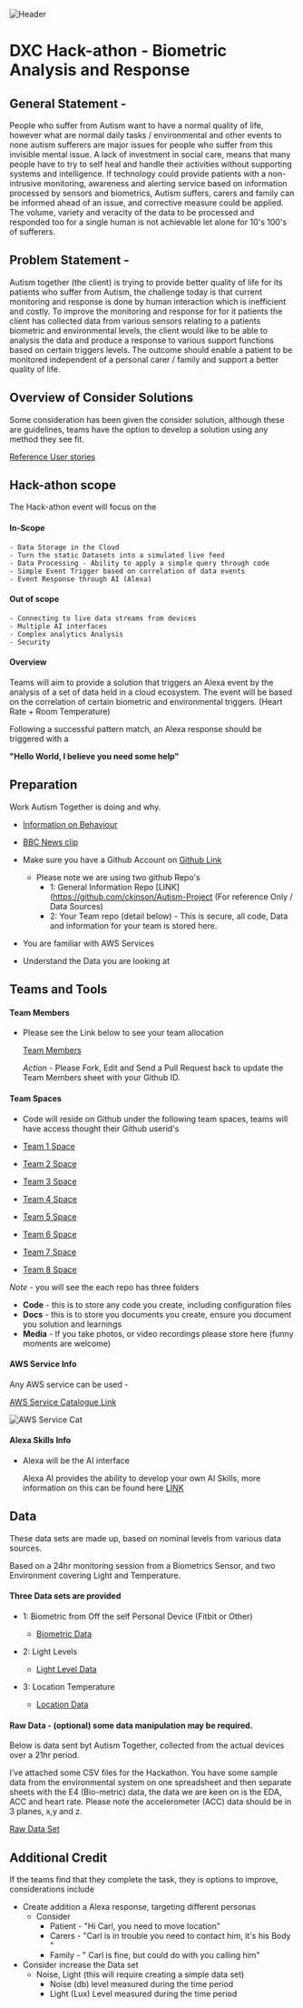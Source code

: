 ![Header](./images/header.png)

# DXC Hack-athon - Biometric Analysis and Response

## General Statement -

People who suffer from Autism want to have a normal quality of life, however what are normal daily tasks / environmental and other events to none autism sufferers are major issues for people who suffer from this invisible mental issue. A lack of investment in social care, means that many people have to try to self heal and handle their activities without supporting systems and intelligence. If technology could provide patients with a non-intrusive monitoring, awareness and alerting service based on information processed by sensors and biometrics, Autism suffers, carers and family can be informed ahead of an issue, and corrective measure could be applied. The volume, variety and veracity of the data to be processed and responded too for a single human is not achievable let alone for 10's 100's of sufferers.

## Problem Statement -

Autism together (the client) is trying to provide better quality of life for its patients who suffer from Autism, the challenge today is that current monitoring and response is done by human interaction which is inefficient and costly. To improve the monitoring and response for for it patients the client has collected data from various sensors relating to a patients biometric and environmental levels, the client would like to be able to analysis the data and produce a response to various support functions based on certain triggers levels. The outcome should enable a patient to be monitored independent of a personal carer / family and support a better quality of life.

## Overview of Consider Solutions

Some consideration has been given the consider solution, although these are guidelines, teams have the option to develop a solution using any method they see fit.

[Reference User stories](./Data%20Story%20-%20Improve%20Care.md)

## Hack-athon scope

The Hack-athon event will focus on the

#### In-Scope
    - Data Storage in the Cloud
    - Turn the static Datasets into a simulated live feed
    - Data Processing - Ability to apply a simple query through code
    - Simple Event Trigger based on correlation of data events
    - Event Response through AI (Alexa)

#### Out of scope
    - Connecting to live data streams from devices
    - Multiple AI interfaces
    - Complex analytics Analysis
    - Security

#### Overview

Teams will aim to provide a solution that triggers an Alexa event by the analysis of a set of data held in a cloud ecosystem. The event will be based on the correlation of certain biometric and environmental triggers. (Heart Rate + Room Temperature)

Following a successful pattern match, an Alexa response should be triggered with a

  <b>"Hello World, I believe you need some help"</b>

## Preparation

Work Autism Together is doing and why.

- [Information on Behaviour](https://www.autism.org.uk/about/behaviour/meltdowns.aspx)
- [BBC News clip](https://www.bbc.co.uk/news/av/health-44680214/the-watch-that-could-help-manage-severe-autism?SThisFB=)

- Make sure you have a Github Account on [Github Link](https://github.com)  
  - Please note we are using two github Repo's
    - 1: General Information Repo [LINK](https://github.com/ckinson/Autism-Project (For reference Only / Data Sources)
    - 2: Your Team repo (detail below) - This is secure, all code, Data and information for your team is stored here.
- You are familiar with AWS Services
- Understand the Data you are looking at


## Teams and Tools

#### Team Members

- Please see the Link below to see your team allocation

  [Team Members](https://github.com/ckinson/Autism-Project/blob/master/docs/teamstructure.md)

  *Action* - Please Fork, Edit and Send a Pull Request back to update the Team Members sheet with your Github ID.

#### Team Spaces
  - Code will reside on  Github under the following team spaces, teams will have access thought their Github userid's

- [Team 1 Space](https://github.com/ckinson/DTC-Hackathon-Team1)
- [Team 2 Space](https://github.com/ckinson/DTC-Hackathon-Team2)
- [Team 3 Space](https://github.com/ckinson/DTC-Hackathon-Team3)
- [Team 4 Space](https://github.com/ckinson/DTC-Hackathon-Team4)
- [Team 5 Space](https://github.com/ckinson/DTC-Hackathon-Team5)
- [Team 6 Space](https://github.com/ckinson/DTC-Hackathon-Team6)
- [Team 7 Space](https://github.com/ckinson/DTC-Hackathon-Team7)
- [Team 8 Space](https://github.com/ckinson/DTC-Hackathon-Team8)

*Note*  - you will see the each repo has three folders

- <b>Code</b> - this is to store any code you create, including configuration files
- <b>Docs</b> - this is to store you documents you create, ensure you document you solution and learnings
- <b>Media</b> - If you take photos, or video recordings please store here (funny moments are welcome)


#### AWS Service Info

Any AWS service can be used -

  [AWS Service Catalogue Link](https://console.aws.amazon.com/console/home?region=us-east-1)

  ![AWS Service Cat](./images/awscat.png)

#### Alexa Skills Info

- Alexa will be the AI interface

    Alexa AI provides the ability to develop your own AI Skills, more information on this can be found here [LINK](https://developer.amazon.com/alexa-skills-kit)

## Data

These data sets are made up, based on nominal levels from various data sources.

Based on a 24hr monitoring session from a Biometrics Sensor, and two Environment covering Light and Temperature.

#### Three Data sets are provided

- 1: Biometric from Off the self Personal Device (Fitbit or Other)
    - [Biometric Data](https://github.com/ckinson/Autism-Project/blob/master/Data/Biometrics-Data_Set-24Hrs.csv)

- 2: Light Levels
    - [Light Level Data](https://github.com/ckinson/Autism-Project/blob/master/Data/LightLUX-Data_Set-24Hrs.csv)

- 3: Location Temperature
    - [Location Data](https://github.com/ckinson/Autism-Project/blob/master/Data/RoomTemp-Data_Set-24Hrs.csv)

#### Raw Data - (optional) some data manipulation may be required.

 Below is data sent byt Autism Together, collected from the actual devices over a 21hr period.

 I’ve attached some CSV files for the Hackathon. You have some sample data from the environmental system on one spreadsheet and then separate sheets with the E4 (Bio-metric) data, the data we are keen on is the EDA, ACC and heart rate. Please note the accelerometer (ACC) data should be in 3 planes, x,y and z.

 [Raw Data Set](https://github.com/ckinson/Autism-Project/tree/master/Data/Real_Data)


## Additional Credit

If the teams find that they complete the task, they is options to improve, considerations include

- Create addition a Alexa response, targeting different personas
    - Consider
        - Patient - "Hi Carl, you need to move location"
        - Carers - "Carl is in trouble you need to contact him, it's his Body "
        - Family - " Carl is fine, but could do with you calling him"
- Consider increase the Data set
    - Noise, Light (this will require creating a simple data set)
      - Noise (db) level measured during the time period
      - Light (Lux) Level measured during the time period

